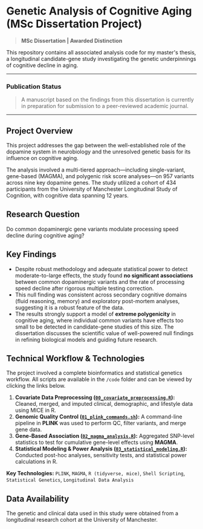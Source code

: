 # Genetic Analysis of Cognitive Aging (MSc Dissertation Project)

> **MSc Dissertation | Awarded Distinction**

This repository contains all associated analysis code for my master's thesis, a longitudinal candidate-gene study investigating the genetic underpinnings of cognitive decline in aging.

---

### **Publication Status**

> A manuscript based on the findings from this dissertation is currently in preparation for submission to a peer-reviewed academic journal.

---

## Project Overview

This project addresses the gap between the well-established role of the dopamine system in neurobiology and the unresolved genetic basis for its influence on cognitive aging.

The analysis involved a multi-tiered approach—including single-variant, gene-based (MAGMA), and polygenic risk score analyses—on 957 variants across nine key dopamine genes. The study utilized a cohort of 434 participants from the University of Manchester Longitudinal Study of Cognition, with cognitive data spanning 12 years.

## Research Question

Do common dopaminergic gene variants modulate processing speed decline during cognitive aging?

## Key Findings

-   Despite robust methodology and adequate statistical power to detect moderate-to-large effects, the study found **no significant associations** between common dopaminergic variants and the rate of processing speed decline after rigorous multiple testing correction.
-   This null finding was consistent across secondary cognitive domains (fluid reasoning, memory) and exploratory post-mortem analyses, suggesting it is a robust feature of the data.
-   The results strongly support a model of **extreme polygenicity** in cognitive aging, where individual common variants have effects too small to be detected in candidate-gene studies of this size. The dissertation discusses the scientific value of well-powered null findings in refining biological models and guiding future research.

## Technical Workflow & Technologies

The project involved a complete bioinformatics and statistical genetics workflow. All scripts are available in the `/code` folder and can be viewed by clicking the links below.

1.  **Covariate Data Preprocessing ([`00_covariate_preprocessing.R`](code/00_covariate_preprocessing.R)):** Cleaned, merged, and imputed clinical, demographic, and lifestyle data using MICE in R.
2.  **Genomic Quality Control ([`01_plink_commands.sh`](code/01_plink_commands.sh)):** A command-line pipeline in **PLINK** was used to perform QC, filter variants, and merge gene data.
3.  **Gene-Based Association ([`02_magma_analysis.R`](code/02_magma_analysis.R)):** Aggregated SNP-level statistics to test for cumulative gene-level effects using **MAGMA**.
4.  **Statistical Modeling & Power Analysis ([`03_statistical_modeling.R`](code/03_statistical_modeling.R)):** Conducted post-hoc analyses, sensitivity tests, and statistical power calculations in R.

**Key Technologies:** `PLINK`, `MAGMA`, `R (tidyverse, mice)`, `Shell Scripting`, `Statistical Genetics`, `Longitudinal Data Analysis`

## Data Availability

The genetic and clinical data used in this study were obtained from a longitudinal research cohort at the University of Manchester.
